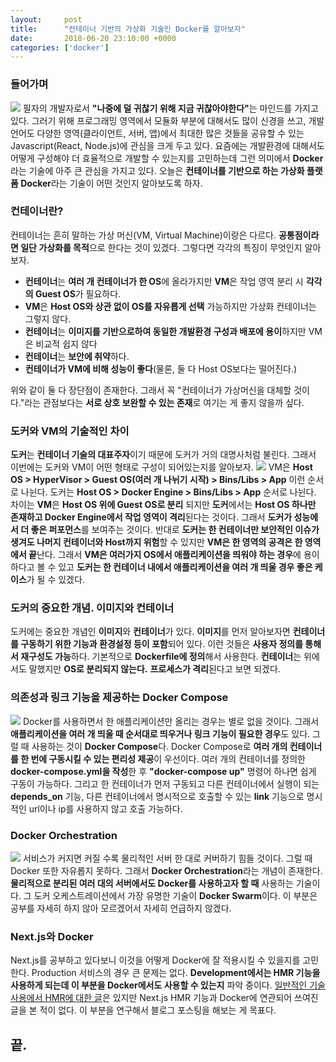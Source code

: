 ```yaml
---
layout:		post
title:		"컨테이너 기반의 가상화 기술인 Docker를 알아보자"
date:		2018-06-20 23:10:00 +0000
categories:	['docker']
---
```



<h3>들어가며</h3>
<p>
	<img src="/assets/img{{ page.id }}/docker.png" />
	필자의 개발자로서 <b>"나중에 덜 귀찮기 위해 지금 귀찮아야한다"</b>는 마인드를 가지고 있다.
	그러기 위해 프로그래밍 영역에서 모듈화 부분에 대해서도 많이 신경을 쓰고, 개발 언어도 다양한 영역(클라이언트, 서버, 앱)에서 최대한 많은 것들을 공유할 수 있는 Javascript(React, Node.js)에 관심을 크게 두고 있다.
	요즘에는 개발환경에 대해서도 어떻게 구성해야 더 효율적으로 개발할 수 있는지를 고민하는데 그런 의미에서 <b>Docker</b>라는 기술에 아주 큰 관심을 가지고 있다.
	오늘은 <b>컨테이너를 기반으로 하는 가상화 플랫폼 Docker</b>라는 기술이 어떤 것인지 알아보도록 하자.
</p>
<h3>컨테이너란?</h3>
<p>
	컨테이너는 흔히 말하는 가상 머신(VM, Virtual Machine)이랑은 다르다.
	<b>공통점이라면 일단 가상화를 목적</b>으로 한다는 것이 있겠다.
	그렇다면 각각의 특징이 무엇인지 알아보자.
</p>
	<ul>
		<li><b>컨테이너</b>는 <b>여러 개 컨테이너가 한 OS</b>에 올라가지만 <b>VM</b>은 작업 영역 분리 시 <b>각각의 Guest OS</b>가 필요하다.</li>
		<li><b>VM</b>은 <b>Host OS와 상관 없이 OS를 자유롭게 선택</b> 가능하지만 가상화 컨테이너는 그렇지 않다.</li>
		<li><b>컨테이너</b>는 <b>이미지를 기반으로하여 동일한 개발환경 구성과 배포에 용이</b>하지만 VM은 비교적 쉽지 않다</li>
		<li><b>컨테이너</b>는 <b>보안에 취약</b>하다.</li>
		<li><b>컨테이너가 VM에 비해 성능이 좋다</b>(물론, 둘 다 Host OS보다는 떨어진다.)</li>
	</ul>
<p>
	위와 같이 둘 다 장단점이 존재한다.
	그래서 꼭 "컨테이너가 가상머신을 대체할 것이다."라는 관점보다는 <b>서로 상호 보완할 수 있는 존재</b>로 여기는 게 좋지 않을까 싶다.
</p>
<h3>도커와 VM의 기술적인 차이</h3>
<p>
	<b>도커</b>는 <b>컨테이너 기술의 대표주자</b>이기 때문에 도커가 거의 대명사처럼 불린다.
	그래서 이번에는 도커와 VM이 어떤 형태로 구성이 되어있는지를 알아보자.
	<img src="/assets/img{{ page.id }}/docker-vm.png" />
	VM은 <b>Host OS > HyperVisor > Guest OS(여러 개 나뉘기 시작) > Bins/Libs > App</b> 이런 순서로 나뉜다.
	도커는 <b>Host OS > Docker Engine > Bins/Libs > App</b> 순서로 나뉜다.
	차이는 <b>VM</b>은 <b>Host OS 위에 Guest OS로 분리</b> 되지만 <b>도커</b>에서는 <b>Host OS 하나만 존재하고 Docker Engine에서 작업 영역이 격리</b>된다는 것이다.
	그래서 <b>도커가 성능에서 더 좋은 퍼포먼스</b>를 보여주는 것이다.
	반대로 <b>도커는 한 컨테이너만 보안적인 이슈가 생겨도 나머지 컨테이너와 Host까지 위험</b>할 수 있지만 <b>VM은 한 영역의 공격은 한 영역에서 끝</b>난다.
	그래서 <b>VM은 여러가지 OS에서 애플리케이션을 띄워야 하는 경우</b>에 용이하다고 볼 수 있고 <b>도커는 한 컨테이너 내에서 애플리케이션을 여러 개 띄울 경우 좋은 케이스</b>가 될 수 있겠다. 
</p>
<h3>도커의 중요한 개념. 이미지와 컨테이너</h3>
<p>
	도커에는 중요한 개념인 <b>이미지</b>와 <b>컨테이너</b>가 있다.
	<b>이미지</b>를 먼저 알아보자면 <b>컨테이너를 구동하기 위한 기능과 환경설정 등이 포함</b>되어 있다.
	이런 것들은 <b>사용자 정의를 통해서 재구성도 가능</b>하다.
	기본적으로 <b>Dockerfile에 정의</b>해서 사용한다.
	<b>컨테이너</b>는 위에서도 말했지만 <b>OS로 분리되지 않는다.</b>
	<b>프로세스가 격리</b>된다고 보면 되겠다.
</p>
<h3>의존성과 링크 기능을 제공하는 Docker Compose</h3>
<p>
	<img src="/assets/img{{ page.id }}/docker-compose.png" />
	Docker를 사용하면서 한 애플리케이션만 올리는 경우는 별로 없을 것이다.
	그래서 <b>애플리케이션을 여러 개 띄울 때 순서대로 띄우거나 링크 기능이 필요한 경우</b>도 있다.
	그럴 때 사용하는 것이 <b>Docker Compose</b>다.
	Docker Compose로 <b>여러 개의 컨테이너를 한 번에 구동시킬 수 있는 편리성 제공</b>이 우선이다.
	여러 개의 컨테이너를 정의한 <b>docker-compose.yml을 작성</b>한 후 <b>"docker-compose up"</b> 명령어 하나면 쉽게 구동이 가능하다.
	그리고 한 컨테이너가 먼저 구동되고 다른 컨테이너에서 실행이 되는 <b>depends_on</b> 기능, 다른 컨테이너에서 명시적으로 호출할 수 있는 <b>link</b> 기능으로 명시적인 url이나 ip를 사용하지 않고 호출 가능하다.
</p>
<h3>Docker Orchestration</h3>
<p>
	<img src="/assets/img{{ page.id }}/docker-swarm.png" />
	서비스가 커지면 커질 수록 물리적인 서버 한 대로 커버하기 힘들 것이다.
	그럴 때 Docker 또한 자유롭지 못하다.
	그래서 <b>Docker Orchestration</b>라는 개념이 존재한다.
	<b>물리적으로 분리된 여러 대의 서버에서도 Docker를 사용하고자 할 때</b> 사용하는 기술이다.
	그 도커 오케스트레이션에서 가장 유명한 기술이 <b>Docker Swarm</b>이다.
	이 부분은 공부를 자세히 하지 않아 모르겠어서 자세히 언급하지 않겠다.
</p>
<h3>Next.js와 Docker</h3>
<p>
	Next.js를 공부하고 있다보니 이것을 어떻게 Docker에 잘 적용시킬 수 있을지를 고민한다.
	Production 서비스의 경우 큰 문제는 없다.
	<b>Development에서는 HMR 기능을 사용하게 되는데 이 부분을 Docker에서도 사용할 수 있는지</b> 파악 중이다.
	<a href="http://www.summa.com/blog/docker-for-developers-hot-module-reloading-live-editing-in-containers">일반적인 기술 사용에서 HMR에 대한 글</a>은 있지만 Next.js HMR 기능과 Docker에 연관되어 쓰여진 글을 본 적이 없다.
	이 부분을 연구해서 블로그 포스팅을 해보는 게 목표다.
</p>
<h2>끝.</h2>
